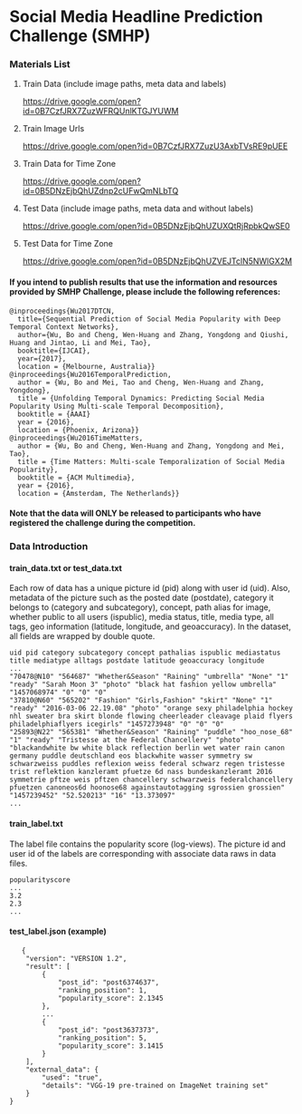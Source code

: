 # Social Media Headline Prediction Challenge (SMHP)

### Materials List
 1. Train Data (include image paths, meta data and labels)
 
    https://drive.google.com/open?id=0B7CzfJRX7ZuzWFRQUnlKTGJYUWM

 2. Train Image Urls
   
    https://drive.google.com/open?id=0B7CzfJRX7ZuzU3AxbTVsRE9pUEE

 3. Train Data for Time Zone
    
    https://drive.google.com/open?id=0B5DNzEjbQhUZdnp2cUFwQmNLbTQ
   
 4. Test Data (include image paths, meta data and without labels) 
    
    https://drive.google.com/open?id=0B5DNzEjbQhUZUXQtRjRpbkQwSE0
    
 5. Test Data for Time Zone
    
    https://drive.google.com/open?id=0B5DNzEjbQhUZVEJTclN5NWlGX2M


#### If you intend to publish results that use the information and resources provided by SMHP Challenge, please include the following references:
```
@inproceedings{Wu2017DTCN,
  title={Sequential Prediction of Social Media Popularity with Deep Temporal Context Networks},
  author={Wu, Bo and Cheng, Wen-Huang and Zhang, Yongdong and Qiushi, Huang and Jintao, Li and Mei, Tao},
  booktitle={IJCAI},
  year={2017},
  location = {Melbourne, Australia}}
@inproceedings{Wu2016TemporalPrediction,
  author = {Wu, Bo and Mei, Tao and Cheng, Wen-Huang and Zhang, Yongdong},
  title = {Unfolding Temporal Dynamics: Predicting Social Media Popularity Using Multi-scale Temporal Decomposition},
  booktitle = {AAAI}
  year = {2016},
  location = {Phoenix, Arizona}}
@inproceedings{Wu2016TimeMatters,
  author = {Wu, Bo and Cheng, Wen-Huang and Zhang, Yongdong and Mei, Tao},
  title = {Time Matters: Multi-scale Temporalization of Social Media Popularity},
  booktitle = {ACM Multimedia},
  year = {2016},
  location = {Amsterdam, The Netherlands}}
 ```
#### Note that the data will ONLY be released to participants who have registered the challenge during the competition.
  
### Data Introduction

#### train_data.txt or test_data.txt
Each row of data has a unique picture id (pid) along with user id (uid). Also, metadata of the picture such as the posted date (postdate), category it belongs to (category and subcategory), concept, path alias for image, whether public to all users (ispublic), media status, title, media type, all tags, geo information (latitude, longitude, and geoaccuracy). In the dataset, all fields are wrapped by double quote.

```
uid pid category subcategory concept pathalias ispublic mediastatus title mediatype alltags postdate latitude geoaccuracy longitude
...
"70478@N10" "564687" "Whether&Season" "Raining" "umbrella" "None" "1" "ready" "Sarah Moon 3" "photo" "black hat fashion yellow umbrella" "1457068974" "0" "0" "0"
"37810@N60" "565202" "Fashion" "Girls,Fashion" "skirt" "None" "1" "ready" "2016-03-06 22.19.08" "photo" "orange sexy philadelphia hockey nhl sweater bra skirt blonde flowing cheerleader cleavage plaid flyers philadelphiaflyers icegirls" "1457273948" "0" "0" "0"
"25893@N22" "565381" "Whether&Season" "Raining" "puddle" "hoo_nose_68" "1" "ready" "Tristesse at the Federal Chancellery" "photo" "blackandwhite bw white black reflection berlin wet water rain canon germany puddle deutschland eos blackwhite wasser symmetry sw schwarzweiss puddles reflexion weiss federal schwarz regen tristesse trist reflektion kanzleramt pfuetze 6d nass bundeskanzleramt 2016 symmetrie pftze weis pftzen chancellery schwarzweis federalchancellery pfuetzen canoneos6d hoonose68 againstautotagging sgrossien grossien" "1457239452" "52.520213" "16" "13.373097"
...
```


#### train_label.txt

The label file contains the popularity score (log-views). The picture id and user id of the labels are corresponding with associate data raws in data files.
```
popularityscore
...
3.2
2.3
...
```

#### test_label.json (example)

```
   {
    "version": "VERSION 1.2",
    "result": [
        {
            "post_id": "post6374637",
            "ranking_position": 1,
            "popularity_score": 2.1345
        },
        ...
        {
            "post_id": "post3637373",
            "ranking_position": 5,
            "popularity_score": 3.1415
        }
    ],
    "external_data": {
        "used": "true",
        "details": "VGG-19 pre-trained on ImageNet training set"
    }
}

```

